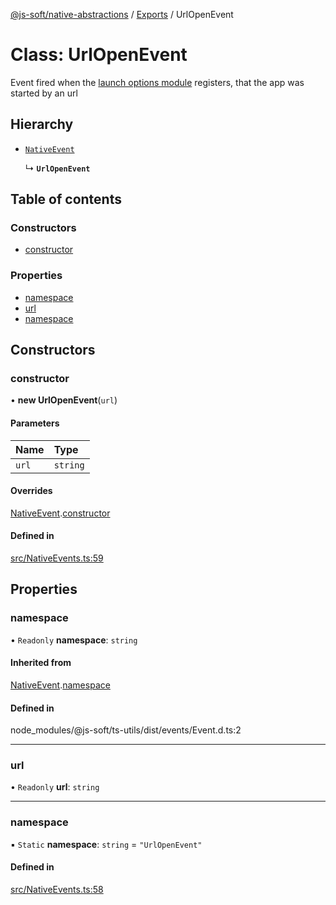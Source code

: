 [@js-soft/native-abstractions](../README.md) / [Exports](../modules.md) / UrlOpenEvent

# Class: UrlOpenEvent

Event fired when the [launch options module](./INativeLaunchOptions.md) registers, that the app was started by an url

## Hierarchy

-   [`NativeEvent`](NativeEvent.md)

    ↳ **`UrlOpenEvent`**

## Table of contents

### Constructors

-   [constructor](UrlOpenEvent.md#constructor)

### Properties

-   [namespace](UrlOpenEvent.md#namespace)
-   [url](UrlOpenEvent.md#url)
-   [namespace](UrlOpenEvent.md#namespace)

## Constructors

### constructor

• **new UrlOpenEvent**(`url`)

#### Parameters

| Name  | Type     |
| :---- | :------- |
| `url` | `string` |

#### Overrides

[NativeEvent](NativeEvent.md).[constructor](NativeEvent.md#constructor)

#### Defined in

[src/NativeEvents.ts:59](https://github.com/js-soft/ts-native-access/blob/2235f5c/packages/abstractions/src/NativeEvents.ts#L59)

## Properties

### namespace

• `Readonly` **namespace**: `string`

#### Inherited from

[NativeEvent](NativeEvent.md).[namespace](NativeEvent.md#namespace)

#### Defined in

node_modules/@js-soft/ts-utils/dist/events/Event.d.ts:2

---

### url

• `Readonly` **url**: `string`

---

### namespace

▪ `Static` **namespace**: `string` = `"UrlOpenEvent"`

#### Defined in

[src/NativeEvents.ts:58](https://github.com/js-soft/ts-native-access/blob/2235f5c/packages/abstractions/src/NativeEvents.ts#L58)
